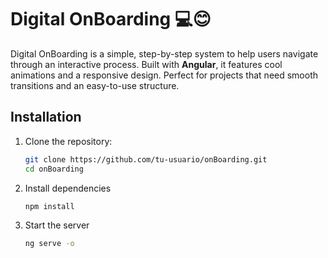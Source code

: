 # Digital OnBoarding 💻😊

Digital OnBoarding is a simple, step-by-step system to help users navigate through an interactive process. Built with **Angular**, it features cool animations and a responsive design. Perfect for projects that need smooth transitions and an easy-to-use structure.


## Installation

1. Clone the repository:
   ```bash
   git clone https://github.com/tu-usuario/onBoarding.git
   cd onBoarding
   ```
2. Install dependencies
   ```bash
   npm install
   ```
3. Start the server
   ```bash
   ng serve -o
   ```












